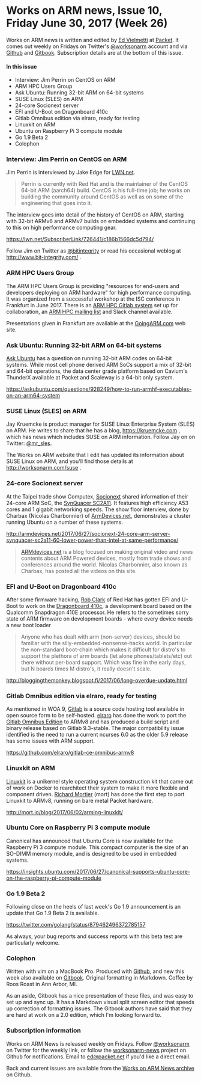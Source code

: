 # Works on ARM news, Issue 10, Friday June 30, 2017 \(Week 26\)

Works on ARM news is written and edited by [Ed Vielmetti] at [Packet]. It comes out weekly on Fridays on Twitter's [@worksonarm] account and via [Github] and [Gitbook]. Subscription details are at the bottom of this issue.

[Ed Vielmetti]:https://www.packet.net/about/ed-vielmetti/
[Packet]:https://www.packet.net
[@worksonarm]:https://twitter.com/worksonarm
[Github]:http://github.com/vielmetti/worksonarm-news
[Gitbook]:https://vielmetti.gitbooks.io/works-on-arm-news/content/

#### In this issue

* Interview: Jim Perrin on CentOS on ARM
* ARM HPC Users Group
* Ask Ubuntu: Running 32-bit ARM on 64-bit systems
* SUSE Linux \(SLES\) on ARM
* 24-core Socionext server
* EFI and U-Boot on Dragonboard 410c
* Gitlab Omnibus edition via elraro, ready for testing
* Linuxkit on ARM 
* Ubuntu on Raspberry Pi 3 compute module
* Go 1.9 Beta 2
* Colophon

### Interview: Jim Perrin on CentOS on ARM

Jim Perrin is interviewed by Jake Edge for [LWN.net](http://lwn.net). 

> Perrin is currently with Red Hat and is the maintainer of the CentOS 64-bit ARM (aarch64) build. CentOS is his full-time job; he works on building the community around CentOS as well as on some of the engineering that goes into it. 

The interview goes into detail of the history of CentOS
on ARM, starting with 32-bit ARMv6 and ARMv7 builds on 
embedded systems and continuing to this on high performance
computing gear. 

https://lwn.net/SubscriberLink/726441/c186b1566dc5d794/

Follow Jim on Twitter as [@bitintegrity](https://twitter.com/bitintegrity)
or read his occasional weblog at http://www.bit-integrity.com/ .

### ARM HPC Users Group

The ARM HPC Users Group is providing "resources for end-users and developers deploying on ARM hardware"
for high performance computing. It was organized from a successful workshop at the ISC conference in Frankfurt
in June 2017. There is an [ARM HPC Gitlab system] set up for collaboration, an [ARM HPC mailing list] and Slack channel available.

Presentations given in Frankfurt are available at
the [GoingARM.com] web site.

[ARM HPC mailing list]:https://groups.google.com/forum/#!forum/arm-hpc
[ARM HPC Gitlab system]:http://arm-hpc.gitlab.io/
[GoingARM.com]:http://www.goingarm.com/

### Ask Ubuntu: Running 32-bit ARM on 64-bit systems

[Ask Ubuntu] has a question on running 32-bit ARM codes on 64-bit systems.
While most cell phone derived ARM SoCs support a mix of 32-bit and 64-bit
operations, the data center grade platform based on Cavium's ThunderX available at Packet
and Scaleway is a 64-bit only system.

[Ask Ubuntu]:https://askubuntu.com
https://askubuntu.com/questions/928249/how-to-run-armhf-executables-on-an-arm64-system

### SUSE Linux \(SLES\) on ARM

Jay Kruemcke is product manager for SUSE Linux Enterprise System (SLES) on ARM.
He writes to share that he has a blog, https://kruemcke.com , which has news
which includes SUSE on ARM information. Follow Jay on on Twitter: [@mr_sles](https://twitter.com/mr_sles).

The Works on ARM website that I edit has updated its information about SUSE Linux
on ARM, and you'll find those details at http://worksonarm.com/suse .

### 24-core Socionext server

At the Taipei trade show Computex, [Socionext] shared information
of their  24-core ARM SoC, the [SynQuacer SC2A11]. It features high efficiency
A53 cores and 1 gigabit networking speeds. The show floor interview,
done by Charbax (Nicolas Charbonnier) of [ArmDevices.net], demonstrates a cluster running Ubuntu on a number of these
systems.

[Socionext]:http://www.socionext.com/en/
[SynQuacer SC2A11]:http://www.socionext.com/en/products/assp/SC2A11/index.html
http://armdevices.net/2017/06/27/socionext-24-core-arm-server-synquacer-sc2a11-60-lower-power-than-intel-at-same-performance/

> [ARMdevices.net] is a blog focused on making original video and news contents about ARM Powered devices, mostly from trade shows and conferences around the world. Nicolas Charbonnier, also known as Charbax, has posted all the videos on this site.

[ARMdevices.net]:http://armdevices.net

### EFI and U-Boot on Dragonboard 410c

After some firmware hacking, [Rob Clark] of Red Hat has gotten EFI and U-Boot to work on 
the [Dragonboard 410c], a development board based on the Qualcomm Snapdragon 410E processor. He refers to the 
sometimes sorry state of ARM firmware on development boards - where every
device needs a new boot loader

> Anyone who has dealt with arm (non-server) devices, should be familiar with the silly-embedded-nonsense-hacks world.  In particular the non-standard boot-chain which makes it difficult for distro's to support the plethora of arm boards (let alone phones/tablets/etc) out there without per-board support.  Which was fine in the early days, but N boards times M distro's, it really doesn't scale.

http://bloggingthemonkey.blogspot.fi/2017/06/long-overdue-update.html

[Rob Clark]:https://www.linkedin.com/in/rob-clark-1621954
[Dragonboard 410c]:http://www.96boards.org/product/dragonboard410c/

### Gitlab Omnibus edition via elraro, ready for testing

As mentioned in WOA 9, [Gitlab] is a source code hosting tool available in
open source form to be self-hosted. [elraro] has done the work to port
the [Gitlab Omnibus Edition] to ARMv8 and has produced a build script
and binary release based on Gitlab 9.3-stable. The major compatibility issue
identified is the need to run a current ncurses 6.0 as the older 5.9 release
has some issues with ARM support.

https://github.com/elraro/gitlab-ce-omnibus-armv8

[Gitlab]:https://www.gitlab.com
[Gitlab Omnibus Edition]:https://docs.gitlab.com/omnibus/README.html
[elraro]:https://github.com/elraro

### Linuxkit on ARM 

[Linuxkit] is a unikernel style operating system construction kit that
came out of work on Docker to rearchitect their system to make it more
flexible and component driven. [Richard Mortier] (mort) has done the first
step to port Linuxkit to ARMv8, running on bare metal Packet hardware.

http://mort.io/blog/2017/06/02/arming-linuxkit/

[Linuxkit]:https://github.com/linuxkit/linuxkit
[Richard Mortier]:http://mort.io/

### Ubuntu Core on Raspberry Pi 3 compute module

Canonical has announced that Ubuntu Core is now available for the
Raspberry Pi 3 compute module. This compact computer is the size of
an SO-DIMM memory module, and is designed to be used in embedded systems.

https://insights.ubuntu.com/2017/06/27/canonical-supports-ubuntu-core-on-the-raspberry-pi-compute-module

### Go 1.9 Beta 2

Following close on the heels of last week's Go 1.9 announcement is
an update that Go 1.9 Beta 2 is available. 

https://twitter.com/golang/status/879462496372785157

As always, your bug reports and success reports with
this beta test are particularly welcome.

### Colophon

Written with vim on a MacBook Pro. Produced with [Github],
and new this week also available on [Gitbook]. Original
formatting in Markdown. Coffee by Roos Roast in Ann Arbor, MI.

As an aside, Gitbook has a nice presentation of these files,
and was easy to set up and sync up. It has a Markdown visual
split screen editor that speeds up correction of formatting
issues. The Gitbook authors have said that they are hard at
work on a 2.0 edition, which I'm looking forward to.

### Subscription information

Works on ARM News is released weekly on Fridays.
Follow [@worksonarm] on Twitter for the weekly link,
or follow the [worksonarm-news] project on Github
for notifications.
Email to ed@packet.net if you'd like a direct email.

Back and current issues are available from the 
[Works on ARM News archive] on Github.

[Works on ARM News archive]:http://github.com/vielmetti/worksonarm-news
[worksonarm-news]:http://github.com/vielmetti/worksonarm-news
[worksonarm]:https://twitter.com/worksonarm


